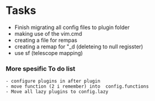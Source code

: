 # Tasks
 - Finish migrating all config files to plugin folder
 - making use of the vim.cmd
 - creating a file for rempas
 - creating a remap for "_d (deleteing to null regisster)
 - use sf (telescope mapping)


 ### More spesific To do list
    - configure plugins in after plugin
    - move function (2 i remember) into  config.functions
    - Move all lazy plugins to config.lazy
